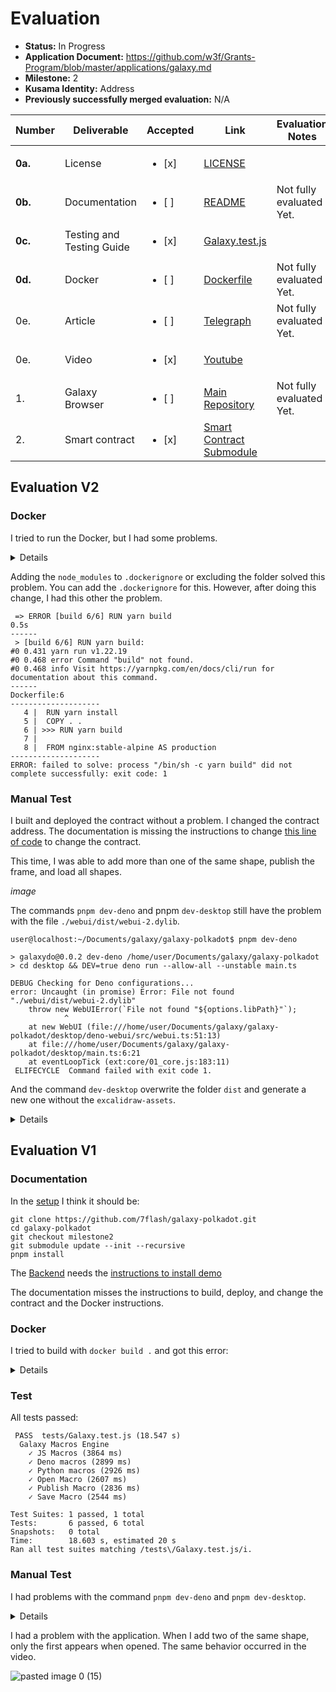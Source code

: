 # Evaluation

- **Status:** In Progress
- **Application Document:** https://github.com/w3f/Grants-Program/blob/master/applications/galaxy.md
- **Milestone:** 2
- **Kusama Identity:** Address
- **Previously successfully merged evaluation:** N/A

| Number | Deliverable | Accepted | Link | Evaluation Notes |
| ------ | ----------- | -------- | ---- |----------------- |
| **0a.** | License |<ul><li>[x] </li></ul>| [LICENSE](https://github.com/7flash/galaxy-polkadot/blob/f97d5e2e5eab3322782f72d3b469d11cbf7e94a9/LICENSE) |  |
| **0b.** | Documentation |<ul><li>[ ] </li></ul>|  [README](https://github.com/7flash/galaxy-polkadot/blob/f97d5e2e5eab3322782f72d3b469d11cbf7e94a9/README.md) | Not fully evaluated Yet. |
| **0c.** | Testing and Testing Guide |<ul><li>[x] </li></ul>|  [Galaxy.test.js](https://github.com/7flash/galaxy-polkadot/blob/f97d5e2e5eab3322782f72d3b469d11cbf7e94a9/tests/Galaxy.test.js) |  |
| **0d.** | Docker |<ul><li>[ ] </li></ul>|  [Dockerfile](https://github.com/7flash/galaxy-polkadot/blob/f97d5e2e5eab3322782f72d3b469d11cbf7e94a9/Dockerfile) | Not fully evaluated Yet. |
| 0e. | Article |<ul><li>[ ] </li></ul>|  [Telegraph](https://telegra.ph/Galaxy-Browser-v111-09-28) | Not fully evaluated Yet. |
| 0e. | Video |<ul><li>[x] </li></ul>|  [Youtube](https://www.youtube.com/watch?v=U1TshR00K8Q) |  |
| 1. | Galaxy Browser |<ul><li>[ ] </li></ul>|  [Main Repository](https://github.com/7flash/galaxy-polkadot/tree/f97d5e2e5eab3322782f72d3b469d11cbf7e94a9) | Not fully evaluated Yet. |
| 2. | Smart contract |<ul><li>[x] </li></ul>|  [Smart Contract Submodule](https://github.com/7flash/galaxy-polkadot-contract/tree/74b38eafc673a9f1b5d8541a4f43b31cd644db01) |  |

## Evaluation V2

### Docker

I tried to run the Docker, but I had some problems.

<details>

```
user@localhost:~/Documents/galaxy/galaxy-polkadot$ docker build -t galaxy:latest .
[+] Building 11.5s (11/13)                                                                                                                                                                                         
 => [internal] load .dockerignore                                                                                                                                                                             0.0s
 => => transferring context: 2B                                                                                                                                                                               0.0s
 => [internal] load build definition from Dockerfile                                                                                                                                                          0.0s
 => => transferring dockerfile: 226B                                                                                                                                                                          0.0s
 => [internal] load metadata for docker.io/library/nginx:stable-alpine                                                                                                                                        1.2s
 => [internal] load metadata for docker.io/library/node:18                                                                                                                                                    1.2s
 => CACHED [production 1/2] FROM docker.io/library/nginx:stable-alpine@sha256:76ca7f6bfe01c3e22e3af85fd37c30149ece3ac2a444973687cab1765abca115                                                                0.0s
 => [build 1/6] FROM docker.io/library/node:18@sha256:ee0a21d64211d92d4340b225c556e9ef1a8bce1d5b03b49f5f07bf1dbbaa5626                                                                                        0.0s
 => [internal] load build context                                                                                                                                                                             2.0s
 => => transferring context: 9.37MB                                                                                                                                                                           1.9s
 => CACHED [build 2/6] WORKDIR /app                                                                                                                                                                           0.0s
 => CACHED [build 3/6] COPY package.json ./                                                                                                                                                                   0.0s
 => CACHED [build 4/6] RUN yarn install                                                                                                                                                                       0.0s
 => ERROR [build 5/6] COPY . .                                                                                                                                                                                8.3s
------
 > [build 5/6] COPY . .:
------
Dockerfile:5
--------------------
   3 |     COPY package.json ./
   4 |     RUN yarn install
   5 | >>> COPY . .
   6 |     RUN yarn build
   7 |     
--------------------
ERROR: failed to solve: cannot replace to directory /var/lib/docker/overlay2/b6476nn9qlvrj61jimm7lhold/merged/app/node_modules/@babel/preset-env with file
```

</details>

Adding the `node_modules` to `.dockerignore` or excluding the folder solved this problem. You can add the `.dockerignore` for this. However, after doing this change, I had this other the problem.

```
 => ERROR [build 6/6] RUN yarn build                                                                                                                                                                      	0.5s
------
 > [build 6/6] RUN yarn build:
#0 0.431 yarn run v1.22.19
#0 0.468 error Command "build" not found.
#0 0.468 info Visit https://yarnpkg.com/en/docs/cli/run for documentation about this command.
------
Dockerfile:6
--------------------
   4 | 	RUN yarn install
   5 | 	COPY . .
   6 | >>> RUN yarn build
   7 |	 
   8 | 	FROM nginx:stable-alpine AS production
--------------------
ERROR: failed to solve: process "/bin/sh -c yarn build" did not complete successfully: exit code: 1
```

### Manual Test

I built and deployed the contract without a problem. I changed the contract address. The documentation is missing the instructions to change [this line of code](https://github.com/7flash/galaxy-polkadot/blob/milestone2/src/GalaxyAPI.ts#L43) to change the contract.

This time, I was able to add more than one of the same shape, publish the frame, and load all shapes.

*image*

The commands `pnpm dev-deno` and pnpm `dev-desktop` still have the problem with the file `./webui/dist/webui-2.dylib`.

```
user@localhost:~/Documents/galaxy/galaxy-polkadot$ pnpm dev-deno

> galaxydo@0.0.2 dev-deno /home/user/Documents/galaxy/galaxy-polkadot
> cd desktop && DEV=true deno run --allow-all --unstable main.ts

DEBUG Checking for Deno configurations...
error: Uncaught (in promise) Error: File not found "./webui/dist/webui-2.dylib"
  	throw new WebUIError(`File not found "${options.libPath}"`);
        	^
	at new WebUI (file:///home/user/Documents/galaxy/galaxy-polkadot/desktop/deno-webui/src/webui.ts:51:13)
	at file:///home/user/Documents/galaxy/galaxy-polkadot/desktop/main.ts:6:21
	at eventLoopTick (ext:core/01_core.js:183:11)
 ELIFECYCLE  Command failed with exit code 1.
```

And the command `dev-desktop` overwrite the folder `dist` and generate a new one without the `excalidraw-assets`.

<details>

```
user@localhost:~/Documents/galaxy/galaxy-polkadot$ pnpm dev-desktop

> galaxydo@0.0.2 dev-desktop /home/user/Documents/galaxy/galaxy-polkadot
> vite build && cd desktop && DEV=true deno run --allow-all --unstable main.ts

▲ [WARNING] Duplicate key "skipLibCheck" in object literal [duplicate-object-key]

	tsconfig.json:22:2:
  	22 │   "skipLibCheck": true,
     	╵   ~~~~~~~~~~~~~~

  The original key "skipLibCheck" is here:

	tsconfig.json:6:4:
  	6 │ 	"skipLibCheck": true,
    	╵ 	~~~~~~~~~~~~~~

▲ [WARNING] Duplicate key "noUnusedLocals" in object literal [duplicate-object-key]

	tsconfig.json:23:2:
  	23 │   "noUnusedLocals": false,
     	╵   ~~~~~~~~~~~~~~~~

  The original key "noUnusedLocals" is here:

	tsconfig.json:18:4:
  	18 │ 	"noUnusedLocals": true,
     	╵ 	~~~~~~~~~~~~~~~~

▲ [WARNING] Duplicate key "noUnusedParameters" in object literal [duplicate-object-key]

	tsconfig.json:24:2:
  	24 │   "noUnusedParameters": false
     	╵   ~~~~~~~~~~~~~~~~~~~~

  The original key "noUnusedParameters" is here:

	tsconfig.json:19:4:
  	19 │ 	"noUnusedParameters": true,
     	╵ 	~~~~~~~~~~~~~~~~~~~~

vite v4.3.0 building for production...
<script src="/webui.js"> in "/index.html" can't be bundled without type="module" attribute
transforming (32) node_modules/.pnpm/useink@1.14.1_react@18.2.0_ws@8.14.2/node_modules/useink/dist/chunk-CFOEQQMR.mjs[plugin:vite:resolve] Module "util" has been externalized for browser compatibility, imported by "/home/user/Documents/galaxy/galaxy-polkadot/node_modules/.pnpm/useink@1.14.1_react@18.2.0_ws@8.14.2/node_modules/useink/dist/chunk-CFOEQQMR.mjs". See http://vitejs.dev/guide/troubleshooting.html#module-externalized-for-browser-compatibility for more details.
[plugin:vite:resolve] Module "crypto" has been externalized for browser compatibility, imported by "/home/user/Documents/galaxy/galaxy-polkadot/node_modules/.pnpm/useink@1.14.1_react@18.2.0_ws@8.14.2/node_modules/useink/dist/chunk-CFOEQQMR.mjs". See http://vitejs.dev/guide/troubleshooting.html#module-externalized-for-browser-compatibility for more details.
transforming (764) node_modules/.pnpm/@polkadot+networks@12.1.1/node_modules/@polkadot/networks/defaults/ledger.jsnode_modules/.pnpm/@protobufjs+inquire@1.1.0/node_modules/@protobufjs/inquire/index.js (12:18) Use of eval in "node_modules/.pnpm/@protobufjs+inquire@1.1.0/node_modules/@protobufjs/inquire/index.js" is strongly discouraged as it poses security risks and may cause issues with minification.
node_modules/.pnpm/useink@1.14.1_react@18.2.0_ws@8.14.2/node_modules/useink/dist/chunk-CFOEQQMR.mjs (15570:69) "webcrypto" is not exported by "__vite-browser-external", imported by "node_modules/.pnpm/useink@1.14.1_react@18.2.0_ws@8.14.2/node_modules/useink/dist/chunk-CFOEQQMR.mjs".
✓ 787 modules transformed.
dist/index.html                 	0.49 kB │ gzip:   0.31 kB
dist/assets/index-0aca65c4.css  	2.65 kB │ gzip:   0.93 kB
dist/assets/index-e9f786d2.js 	289.17 kB │ gzip: 194.27 kB
dist/assets/index-e6f0b75e.js   2,701.49 kB │ gzip: 829.95 kB

(!) Some chunks are larger than 500 kBs after minification. Consider:
- Using dynamic import() to code-split the application
- Use build.rollupOptions.output.manualChunks to improve chunking: https://rollupjs.org/configuration-options/#output-manualchunks
- Adjust chunk size limit for this warning via build.chunkSizeWarningLimit.
✓ built in 8.21s
DEBUG Checking for Deno configurations...
[User] webui_new_window()...
[Core]   	 WebUI v2.4.0
[Core]   	 _webui_init()...
[Core]   	 _webui_get_current_path()...
[Core]   	 _webui_malloc([4096])...
[Core]   	 _webui_ptr_add(0x0x55ee4c4a1bb0) -> Allocate 8192 bytes
[Core]   	 _webui_malloc([4096])...
[Core]   	 _webui_ptr_add(0x0x55ee4c4a5940) -> Allocate 8192 bytes
[User] webui_get_new_window_id()...
[Core]   	 _webui_malloc([4288])...
[Core]   	 _webui_ptr_add(0x0x55ee4c4a7950) -> Allocate 8192 bytes
[Core]   	 _webui_malloc([4096])...
[Core]   	 _webui_ptr_add(0x0x55ee4c4a9960) -> Allocate 8192 bytes
[Core]   	 _webui_malloc([4096])...
[Core]   	 _webui_ptr_add(0x0x55ee4c4ab970) -> Allocate 8192 bytes
[Core]   	 _webui_is_empty()...
[User] webui_new_window() -> New window #1 @ 0x0x55ee4c4a7950
[User] webui_set_profile([], [])...
[Core]   	 _webui_strlen()...
[Core]   	 _webui_is_empty()...
[Core]   	 _webui_malloc([0])...
[Core]   	 _webui_ptr_add(0x0x55ee4c480200) -> Allocate 4 bytes
[Core]   	 _webui_strlen()...
[Core]   	 _webui_is_empty()...
[Core]   	 _webui_malloc([0])...
[Core]   	 _webui_ptr_add(0x0x55ee4c480220) -> Allocate 4 bytes
Last download date from metadata: 2023-09-28T12:02:27.244Z
Debug mode: Loading local files only...
.git 29
vite.svg 1497
index.html 492
index-e6f0b75e.js 2702776
index-0aca65c4.css 2653
index-e9f786d2.js 289172
error: Uncaught (in promise) NotFound: No such file or directory (os error 2): readdir '../dist/excalidraw-assets'
	for await (const entry of Deno.readDir(path)) {
                 	^
	at async Object.[Symbol.asyncIterator] (ext:deno_fs/30_fs.js:161:19)
	at async loadFilesAsync (file:///home/user/Documents/galaxy/galaxy-polkadot/desktop/main.ts:126:22)
	at async getFiles (file:///home/user/Documents/galaxy/galaxy-polkadot/desktop/main.ts:158:14)
	at async file:///home/user/Documents/galaxy/galaxy-polkadot/desktop/main.ts:180:17
 ELIFECYCLE  Command failed with exit code 1.
```

</details>

## Evaluation V1

### Documentation

In the [setup](https://github.com/7flash/galaxy-polkadot/blob/f97d5e2e5eab3322782f72d3b469d11cbf7e94a9/README.md#setup) I think it should be:

```
git clone https://github.com/7flash/galaxy-polkadot.git
cd galaxy-polkadot
git checkout milestone2
git submodule update --init --recursive
pnpm install
```

The [Backend](https://github.com/7flash/galaxy-polkadot/blob/f97d5e2e5eab3322782f72d3b469d11cbf7e94a9/README.md#backend) needs the [instructions to install demo](https://docs.deno.com/runtime/manual/getting_started/installation)

The documentation misses the instructions to build, deploy, and change the contract and the Docker instructions.

### Docker

I tried to build with `docker build .` and got this error:

<details>

```
user@localhost:~/Documents/galaxy/galaxy-polkadot$ docker build .
[+] Building 286.5s (10/13)                                                                                                                                                                                        
 => [internal] load build definition from Dockerfile                                                                                                                                                          0.0s
 => => transferring dockerfile: 226B                                                                                                                                                                          0.0s
 => [internal] load .dockerignore                                                                                                                                                                             0.0s
 => => transferring context: 2B                                                                                                                                                                               0.0s
 => [internal] load metadata for docker.io/library/nginx:stable-alpine                                                                                                                                        1.5s
 => [internal] load metadata for docker.io/library/node:16                                                                                                                                                    1.5s
 => CACHED [production 1/2] FROM docker.io/library/nginx:stable-alpine@sha256:76ca7f6bfe01c3e22e3af85fd37c30149ece3ac2a444973687cab1765abca115                                                                0.0s
 => [build 1/6] FROM docker.io/library/node:16@sha256:f77a1aef2da8d83e45ec990f45df50f1a286c5fe8bbfb8c6e4246c6389705c0b                                                                                        0.0s
 => [internal] load build context                                                                                                                                                                             1.9s
 => => transferring context: 9.20MB                                                                                                                                                                           1.7s
 => CACHED [build 2/6] WORKDIR /app                                                                                                                                                                           0.0s
 => CACHED [build 3/6] COPY package.json ./                                                                                                                                                                   0.0s
 => ERROR [build 4/6] RUN yarn install                                                                                                                                                                      283.1s
------                                                                                                                                                                                                             
 > [build 4/6] RUN yarn install:                                                                                                                                                                                   
#0 0.409 yarn install v1.22.19                                                                                                                                                                                     
#0 0.431 info No lockfile found.                                                                                                                                                                                   
#0 0.437 [1/4] Resolving packages...                                                                                                                                                                               
#0 48.98 warning kubo-rpc-client > ipfs-core-utils@0.18.1: js-IPFS has been deprecated in favour of Helia - please see https://github.com/ipfs/js-ipfs/issues/4336 for details                                     
#0 52.87 warning kubo-rpc-client > ipfs-core-utils > ipfs-core-types@0.14.1: js-IPFS has been deprecated in favour of Helia - please see https://github.com/ipfs/js-ipfs/issues/4336 for details
#0 129.3 [2/4] Fetching packages...
#0 148.4 warning @puppeteer/browsers@0.5.0: Invalid bin entry for "@puppeteer/browsers" (in "@puppeteer/browsers").
#0 281.8 error @multiformats/multiaddr@12.1.7: The engine "node" is incompatible with this module. Expected version ">=18.0.0". Got "16.20.2"
#0 281.8 error Found incompatible module.
#0 281.8 info Visit https://yarnpkg.com/en/docs/cli/install for documentation about this command.
------
Dockerfile:4
--------------------
   2 |     WORKDIR /app
   3 |     COPY package.json ./
   4 | >>> RUN yarn install
   5 |     COPY . .
   6 |     RUN yarn build
--------------------
ERROR: failed to solve: process "/bin/sh -c yarn install" did not complete successfully: exit code: 1
```

</details>

### Test

All tests passed:

```
 PASS  tests/Galaxy.test.js (18.547 s)
  Galaxy Macros Engine
    ✓ JS Macros (3864 ms)
    ✓ Deno macros (2899 ms)
    ✓ Python macros (2926 ms)
    ✓ Open Macro (2607 ms)
    ✓ Publish Macro (2836 ms)
    ✓ Save Macro (2544 ms)

Test Suites: 1 passed, 1 total
Tests:       6 passed, 6 total
Snapshots:   0 total
Time:        18.603 s, estimated 20 s
Ran all test suites matching /tests\/Galaxy.test.js/i.
```

### Manual Test

I had problems with the command `pnpm dev-deno` and `pnpm dev-desktop`.

<details>

pnpm dev-deno
```
user@localhost:~/Documents/galaxy/galaxy-polkadot$ pnpm dev-deno

> galaxydo@0.0.2 dev-deno /home/user/Documents/galaxy/galaxy-polkadot
> cd desktop && DEV=true deno run --allow-all --unstable main.ts

DEBUG Checking for Deno configurations...
error: Uncaught (in promise) Error: File not found "./webui/dist/webui-2.dylib"
  	throw new WebUIError(`File not found "${options.libPath}"`);
        	^
	at new WebUI (file:///home/user/Documents/galaxy/galaxy-polkadot/desktop/deno-webui/src/webui.ts:51:13)
	at file:///home/user/Documents/galaxy/galaxy-polkadot/desktop/main.ts:6:21
	at eventLoopTick (ext:core/01_core.js:183:11)
 ELIFECYCLE  Command failed with exit code 1.
```

I changed the file `webui-2.so` to `webui-2.dylib`, and the backend seems to work with this change. Correct me if this is wrong.

pnpm dev-desktop
```
> galaxydo@0.0.2 dev-desktop /home/user/Documents/galaxy/galaxy-polkadot
> vite build && cd desktop && DEV=true deno run --allow-all --unstable main.ts

▲ [WARNING] Duplicate key "skipLibCheck" in object literal [duplicate-object-key]

    tsconfig.json:22:2:
      22 │   "skipLibCheck": true,
         ╵   ~~~~~~~~~~~~~~

  The original key "skipLibCheck" is here:

    tsconfig.json:6:4:
      6 │     "skipLibCheck": true,
        ╵     ~~~~~~~~~~~~~~

▲ [WARNING] Duplicate key "noUnusedLocals" in object literal [duplicate-object-key]

    tsconfig.json:23:2:
      23 │   "noUnusedLocals": false,
         ╵   ~~~~~~~~~~~~~~~~

  The original key "noUnusedLocals" is here:

    tsconfig.json:18:4:
      18 │     "noUnusedLocals": true,
         ╵     ~~~~~~~~~~~~~~~~

▲ [WARNING] Duplicate key "noUnusedParameters" in object literal [duplicate-object-key]

    tsconfig.json:24:2:
      24 │   "noUnusedParameters": false
         ╵   ~~~~~~~~~~~~~~~~~~~~

  The original key "noUnusedParameters" is here:

    tsconfig.json:19:4:
      19 │     "noUnusedParameters": true,
         ╵     ~~~~~~~~~~~~~~~~~~~~

vite v4.3.0 building for production...
<script src="/webui.js"> in "/index.html" can't be bundled without type="module" attribute
transforming (51) node_modules/.pnpm/nanoid@5.0.1/node_modules/nanoid/url-alphabet/index.js[plugin:vite:resolve] Module "util" has been externalized for browser compatibility, imported by "/home/user/Documents/galaxy/galaxy-polkadot/node_modules/.pnpm/useink@1.14.1_react@18.2.0_ws@8.14.2/node_modules/useink/dist/chunk-CFOEQQMR.mjs". See http://vitejs.dev/guide/troubleshooting.html#module-externalized-for-browser-compatibility for more details.
[plugin:vite:resolve] Module "crypto" has been externalized for browser compatibility, imported by "/home/user/Documents/galaxy/galaxy-polkadot/node_modules/.pnpm/useink@1.14.1_react@18.2.0_ws@8.14.2/node_modules/useink/dist/chunk-CFOEQQMR.mjs". See http://vitejs.dev/guide/troubleshooting.html#module-externalized-for-browser-compatibility for more details.
transforming (765) node_modules/.pnpm/@polkadot+networks@12.1.1/node_modules/@polkadot/networks/defaults/testnets.jsnode_modules/.pnpm/@protobufjs+inquire@1.1.0/node_modules/@protobufjs/inquire/index.js (12:18) Use of eval in "node_modules/.pnpm/@protobufjs+inquire@1.1.0/node_modules/@protobufjs/inquire/index.js" is strongly discouraged as it poses security risks and may cause issues with minification.
node_modules/.pnpm/useink@1.14.1_react@18.2.0_ws@8.14.2/node_modules/useink/dist/chunk-CFOEQQMR.mjs (15570:69) "webcrypto" is not exported by "__vite-browser-external", imported by "node_modules/.pnpm/useink@1.14.1_react@18.2.0_ws@8.14.2/node_modules/useink/dist/chunk-CFOEQQMR.mjs".
✓ 787 modules transformed.
dist/index.html                     0.49 kB │ gzip:   0.31 kB
dist/assets/index-0aca65c4.css      2.65 kB │ gzip:   0.93 kB
dist/assets/index-e9f786d2.js     289.17 kB │ gzip: 194.27 kB
dist/assets/index-4dec8ed1.js   2,701.47 kB │ gzip: 829.95 kB

(!) Some chunks are larger than 500 kBs after minification. Consider:
- Using dynamic import() to code-split the application
- Use build.rollupOptions.output.manualChunks to improve chunking: https://rollupjs.org/configuration-options/#output-manualchunks
- Adjust chunk size limit for this warning via build.chunkSizeWarningLimit.
✓ built in 8.49s
DEBUG Checking for Deno configurations...
[User] webui_new_window()...
[Core]		WebUI v2.4.0 
[Core]		_webui_init()...
[Core]		_webui_get_current_path()...
[Core]		_webui_malloc([4096])...
[Core]		_webui_ptr_add(0x0x55f6338c0430) -> Allocate 8192 bytes
[Core]		_webui_malloc([4096])...
[Core]		_webui_ptr_add(0x0x55f6338c2440) -> Allocate 8192 bytes
[User] webui_get_new_window_id()...
[Core]		_webui_malloc([4288])...
[Core]		_webui_ptr_add(0x0x55f6338c4450) -> Allocate 8192 bytes
[Core]		_webui_malloc([4096])...
[Core]		_webui_ptr_add(0x0x55f6338c6460) -> Allocate 8192 bytes
[Core]		_webui_malloc([4096])...
[Core]		_webui_ptr_add(0x0x55f6338c8470) -> Allocate 8192 bytes
[Core]		_webui_is_empty()...
[User] webui_new_window() -> New window #1 @ 0x0x55f6338c4450
[User] webui_set_profile([], [])...
[Core]		_webui_strlen()...
[Core]		_webui_is_empty()...
[Core]		_webui_malloc([0])...
[Core]		_webui_ptr_add(0x0x55f63389dfa0) -> Allocate 4 bytes
[Core]		_webui_strlen()...
[Core]		_webui_is_empty()...
[Core]		_webui_malloc([0])...
[Core]		_webui_ptr_add(0x0x55f63389dfc0) -> Allocate 4 bytes
Last download date from metadata: 2023-09-28T12:02:27.244Z
Debug mode: Loading local files only...
.git 29
vite.svg 1497
index.html 492
index-4dec8ed1.js 2702757
index-0aca65c4.css 2653
index-e9f786d2.js 289172
error: Uncaught (in promise) NotFound: No such file or directory (os error 2): readdir '../dist/excalidraw-assets'
    for await (const entry of Deno.readDir(path)) {
                     ^
    at async Object.[Symbol.asyncIterator] (ext:deno_fs/30_fs.js:161:19)
    at async loadFilesAsync (file:///home/user/Documents/galaxy/galaxy-polkadot/desktop/main.ts:126:22)
    at async getFiles (file:///home/user/Documents/galaxy/galaxy-polkadot/desktop/main.ts:158:14)
    at async file:///home/user/Documents/galaxy/galaxy-polkadot/desktop/main.ts:180:17
 ELIFECYCLE  Command failed with exit code 1.
```

The rebuild isn't generating the excalidraw-assets.

</details>

I had a problem with the application. When I add two of the same shape, only the first appears when opened. The same behavior occurred in the video.

![pasted image 0 (15)](https://github.com/w3f/Grant-Milestone-Delivery/assets/112647953/8be59708-3065-4bfe-9ed5-a35d9069ba5c)
